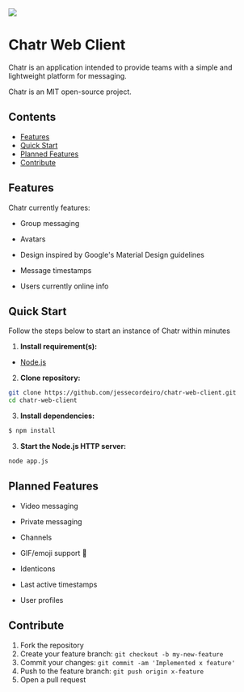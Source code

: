 <img src="http://i.imgur.com/1Tf2DfB.png"/>

# Chatr Web Client

Chatr is an application intended to provide teams with a simple and lightweight platform for messaging.

Chatr is an MIT open-source project.

## Contents

* [Features](#features)
* [Quick Start](#quick-start)
* [Planned Features](#planned-features)
* [Contribute](#contribute)

## <a name="features"></a>Features

Chatr currently features: 

- Group messaging

- Avatars

- Design inspired by Google's Material Design guidelines

- Message timestamps

- Users currently online info

## <a name="quick-start"></a>Quick Start

Follow the steps below to start an instance of Chatr within minutes

1. **Install requirement(s):**
  + [Node.js](https://nodejs.org/)

2. **Clone repository:**

  ```bash
  git clone https://github.com/jessecordeiro/chatr-web-client.git
  cd chatr-web-client
  ```

3. **Install dependencies:**

  ```bash
  $ npm install
  ```
  
3. **Start the Node.js HTTP server:**

  ```bash
  node app.js
  ```
  
## <a name="planned-features"></a>Planned Features
- Video messaging

- Private messaging

- Channels

- GIF/emoji support :rocket:

- Identicons

- Last active timestamps

- User profiles

## <a name="contribute"></a>Contribute
1. Fork the repository
2. Create your feature branch: `git checkout -b my-new-feature`
3. Commit your changes: `git commit -am 'Implemented x feature'`
4. Push to the feature branch: `git push origin x-feature`
5. Open a pull request
